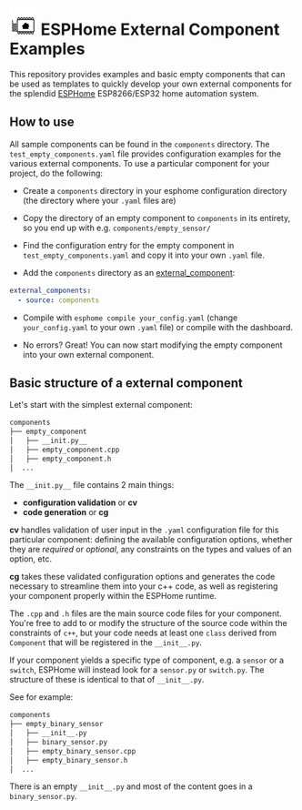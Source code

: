 # ![ESPHome logo](esphome-logo.png) ESPHome External Component Examples

This repository provides examples and basic empty components that can be used as templates to quickly develop your own external components for the splendid [ESPHome](https://esphome.io/) ESP8266/ESP32 home automation system.

## How to use

All sample components can be found in the `components` directory. The `test_empty_components.yaml` file provides configuration examples for the various external components. To use a particular component for your project, do the following:

- Create a `components` directory in your esphome configuration directory (the directory where your `.yaml` files are)

- Copy the directory of an empty component to `components` in its entirety, so you end up with e.g. `components/empty_sensor/`

- Find the configuration entry for the empty component in `test_empty_components.yaml` and copy it into your own `.yaml` file.

- Add the `components` directory as an [external_component](https://esphome.io/components/external_components):

```yaml
external_components:
  - source: components
```

- Compile with `esphome compile your_config.yaml` (change `your_config.yaml` to your own `.yaml` file) or compile with the dashboard.

- No errors? Great! You can now start modifying the empty component into your own external component.

## Basic structure of a external component

Let's start with the simplest external component:

```
components
├── empty_component
│   ├── __init.py__
│   ├── empty_component.cpp
│   ├── empty_component.h
│  ...
```

The `__init.py__` file contains 2 main things:

- **configuration validation** or **cv**
- **code generation** or **cg**

**cv** handles validation of user input in the `.yaml` configuration file for this particular component: defining the available configuration options, whether they are _required_ or _optional_, any constraints on the types and values of an option, etc.

**cg** takes these validated configuration options and generates the code necessary to streamline them into your c++ code, as well as registering your component properly within the ESPHome runtime.

The `.cpp` and `.h` files are the main source code files for your component. You're free to add to or modify the structure of the source code within the constraints of `c++`, but your code needs at least one `class` derived from `Component` that will be registered in the `__init__.py`.

If your component yields a specific type of component, e.g. a `sensor` or a `switch`, ESPHome will instead look for a `sensor.py` or `switch.py`.
The structure of these is identical to that of `__init__.py`.

See for example:

```
components
├── empty_binary_sensor
│   ├── __init__.py
│   ├── binary_sensor.py
│   ├── empty_binary_sensor.cpp
│   ├── empty_binary_sensor.h
│  ...
```

There is an empty `__init__.py` and most of the content goes in a `binary_sensor.py`.
